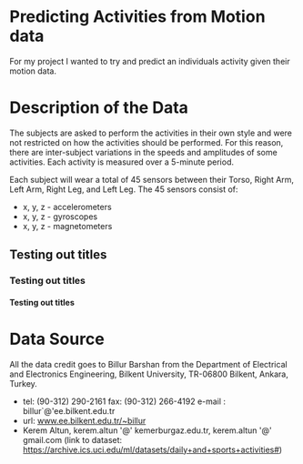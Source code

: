 # Predicting Activities from Motion data <br/>
For my project I wanted to try and predict an individuals activity given their motion data. 

# Description of the Data
The subjects are asked to perform the activities in their own style and were not restricted on how the activities should be performed. For this reason, there are inter-subject variations in the speeds and amplitudes of some activities. Each activity is measured over a 5-minute period.

Each subject will wear a total of 45 sensors between their Torso, Right Arm, Left Arm, Right Leg, and Left Leg.
The 45 sensors consist of:
- x, y, z - accelerometers
- x, y, z - gyroscopes
- x, y, z - magnetometers

## Testing out titles

### Testing out titles

#### Testing out titles

# Data Source
All the data credit goes to Billur Barshan from the Department of Electrical and Electronics Engineering, Bilkent University, TR-06800 Bilkent, Ankara, Turkey. <br/>
- tel: (90-312) 290-2161 fax: (90-312) 266-4192 e-mail : billur`@'ee.bilkent.edu.tr
- url: www.ee.bilkent.edu.tr/~billur
- Kerem Altun, kerem.altun '@' kemerburgaz.edu.tr, kerem.altun '@' gmail.com
(link to dataset: https://archive.ics.uci.edu/ml/datasets/daily+and+sports+activities#)
